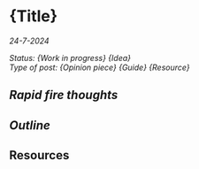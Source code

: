 # {Title}

*24-7-2024*

_Status: {Work in progress} {Idea}_  
_Type of post: {Opinion piece} {Guide} {Resource}_

## *Rapid fire thoughts*

[//]: # ( ToDo: Write!)

## *Outline*

## Resources
